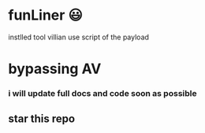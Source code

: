 # funLiner 😃
instlled tool villian 
use script of the payload
# bypassing AV

### i will update full docs and code soon as possible 

## star this repo
